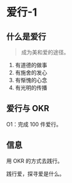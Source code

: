 # 爱行-1

## 什么是爱行
> 成为美和爱的途径。

1. 有道德的做事
2. 有施舍的发心
3. 有惭愧的心念
4. 有光明的传播

## 爱行与 OKR
O1：完成 100 件爱行。

## 信息
用 OKR 的方式去践行。

践行爱，探寻爱是什么。
